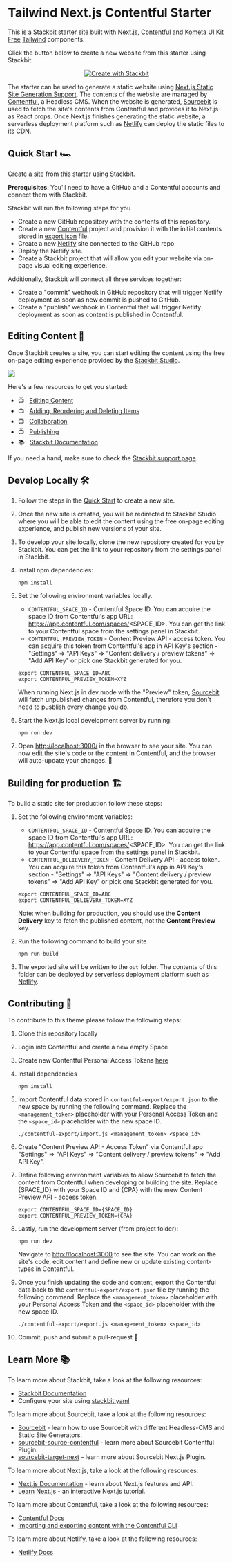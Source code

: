 # Tailwind Next.js Contentful Starter

This is a Stackbit starter site built with [Next.js](https://nextjs.org/), [Contentful](https://www.contentful.com/) and [Kometa UI Kit
Free](https://kitwind.io/products/kometa) [Tailwind](https://tailwindcss.com/) components.

Click the button below to create a new website from this starter using Stackbit:

<p align="center">
  <a href="https://app.stackbit.com/create?theme=https://github.com/stackbit-themes/tailwind-nextjs-contentful&utm_source=theme-readme&utm_medium=referral&utm_campaign=stackbit_themes"><img alt="Create with Stackbit" src="https://assets.stackbit.com/badge/create-with-stackbit.svg"/></a>
</p>

The starter can be used to generate a static website using [Next.js Static Site Generation Support](https://nextjs.org/blog/next-9-3#next-gen-static-site-generation-ssg-support). The contents of the website are managed by [Contentful](https://www.contentful.com/), a Headless CMS. When the website is generated, [Sourcebit](https://github.com/stackbithq/sourcebit) is used to fetch the site's contents from Contentful and provides it to Next.js as React props. Once Next.js finishes generating the static website, a serverless deployment platform such as [Netlify](https://www.netlify.com) can deploy the static files to its CDN.


## Quick Start 🏎

[Create a site](https://app.stackbit.com/create?theme=https://github.com/stackbit-themes/tailwind-nextjs-contentful&utm_source=theme-readme&utm_medium=referral&utm_campaign=stackbit_themes) from this starter using Stackbit.

**Prerequisites**: You'll need to have a GitHub and a Contentful accounts and connect them with Stackbit. 

Stackbit will run the following steps for you

- Create a new GitHub repository with the contents of this repository.
- Create a new [Contentful](https://www.contentful.com) project and provision it with the initial contents stored in [export.json](contentful-export/export.json) file.
- Create a new [Netlify](https://www.netlify.com) site connected to the GitHub repo
- Deploy the Netlify site.
- Create a Stackbit project that will allow you edit your website via on-page visual editing experience.

Additionally, Stackbit will connect all three services together:

- Create a "commit" webhook in GitHub repository that will trigger Netlify deployment as soon as new commit is pushed to GitHub.
- Create a "publish" webhook in Contentful that will trigger Netlify deployment as soon as content is published in Contentful.


## Editing Content 📝

Once Stackbit creates a site, you can start editing the content using the free
on-page editing experience provided by the [Stackbit Studio](https://stackbit.com?utm_source=project-readme&utm_medium=referral&utm_campaign=user_themes).

[![](https://i3.ytimg.com/vi/zd9lGRLVDm4/hqdefault.jpg)](https://stackbit.link/project-readme-lead-video)

Here's a few resources to get you started:

- 📺 &nbsp; [Editing Content](https://stackbit.link/project-readme-editing-video)
- 📺 &nbsp; [Adding, Reordering and Deleting Items](https://stackbit.link/project-readme-adding-video)
- 📺 &nbsp; [Collaboration](https://stackbit.link/project-readme-collaboration-video)
- 📺 &nbsp; [Publishing](https://stackbit.link/project-readme-publishing-video)
- 📚 &nbsp; [Stackbit Documentation](https://stackbit.link/project-readme-documentation)

If you need a hand, make sure to check the [Stackbit support page](https://stackbit.link/project-readme-support).


## Develop Locally 🛠

1. Follow the steps in the [Quick Start](#quick-start-) to create a new site.

1. Once the new site is created, you will be redirected to Stackbit Studio where you will be able to edit the content using the free on-page editing experience, and publish new versions of your site.

1. To develop your site locally, clone the new repository created for you by Stackbit. You can get the link to your repository from the settings panel in Stackbit.

1. Install npm dependencies:
    
    ```shell
    npm install
    ```

1. Set the following environment variables locally.

    - `CONTENTFUL_SPACE_ID` - Contentful Space ID. You can acquire the space ID from Contentful's app URL: https://app.contentful.com/spaces/<SPACE_ID>. You can get the link to your Contentful space from the settings panel in Stackbit.
    - `CONTENTFUL_PREVIEW_TOKEN` - Content Preview API - access token. You can acquire this token from Contentful's app in API Key's section - "Settings" => "API Keys" => "Content delivery / preview tokens" => "Add API Key" or pick one Stackbit generated for you.
    
    ```shell
    export CONTENTFUL_SPACE_ID=ABC
    export CONTENTFUL_PREVIEW_TOKEN=XYZ
    ```
   
   When running Next.js in dev mode with the "Preview" token, [Sourcebit](https://github.com/stackbit/sourcebit) will fetch unpublished changes from Contentful, therefore you don't need to pusblish every change you do.

1. Start the Next.js local development server by running:

    ```shell
    npm run dev
    ```

1. Open [http://localhost:3000/](http://localhost:3000/) in the browser to see your site. You can now edit the site's code or the content in Contentful, and the browser will auto-update your changes. 🎉


## Building for production 🏗

To build a static site for production follow these steps:

1. Set the following environment variables:

   - `CONTENTFUL_SPACE_ID` - Contentful Space ID. You can acquire the space ID from Contentful's app URL: https://app.contentful.com/spaces/<SPACE_ID>. You can get the link to your Contentful space from the settings panel in Stackbit.
   - `CONTENTFUL_DELIEVERY_TOKEN` - Content Delivery API - access token. You can acquire this token from Contentful's app in API Key's section - "Settings" => "API Keys" => "Content delivery / preview tokens" => "Add API Key" or pick one Stackbit generated for you.

    ```shell
    export CONTENTFUL_SPACE_ID=ABC
    export CONTENTFUL_DELIEVERY_TOKEN=XYZ
    ```

   Note: when building for production, you should use the **Content Delivery** key to fetch the published content, not the **Content Preview** key. 

1. Run the following command to build your site
   
   ```shell
   npm run build
   ```

1. The exported site will be written to the `out` folder. The contents of this folder can be deployed by serverless deployment platform such as [Netlify](https://www.netlify.com).


## Contributing 🙏

To contribute to this theme please follow the following steps:

1. Clone this repository locally

1. Login into Contentful and create a new empty Space

1. Create new Contentful Personal Access Tokens [here](https://app.contentful.com/account/profile/cma_tokens/)

1. Install dependencies

    ```shell
    npm install
    ```

1. Import Contentful data stored in `contentful-export/export.json` to the new space by running the following command. Replace the `<management_token>` placeholder with your Personal Access Token and the `<space_id>` placeholder with the new space ID.

   ```shell
   ./contentful-export/import.js <management_token> <space_id>
   ```

1. Create "Content Preview API - Access Token" via Contentful app "Settings" => "API Keys" => "Content delivery / preview tokens" => "Add API Key".

1. Define following environment variables to allow Sourcebit to fetch the content
   from Contentful when developing or building the site. Replace {SPACE_ID} with your Space ID and {CPA} with the mew Content Preview API - access token.

   ```shell
   export CONTENTFUL_SPACE_ID={SPACE_ID}
   export CONTENTFUL_PREVIEW_TOKEN={CPA}
   ```

1. Lastly, run the development server (from project folder):

   ```shell
   npm run dev
   ```

   Navigate to [http://localhost:3000](http://localhost:3000) to see the site.
   You can work on the site's code, edit content and define new or update existing content-types in Contentful.

1. Once you finish updating the code and content, export the Contentful data back to the `contentful-export/export.json` file by running the following command. Replace the `<management_token>` placeholder with your Personal Access Token and the `<space_id>` placeholder with the new space ID.

   ```shell
   ./contentful-export/export.js <management_token> <space_id>
   ```

1. Commit, push and submit a pull-request 🎉


## Learn More 📚

To learn more about Stackbit, take a look at the following resources:

- [Stackbit Documentation](https://www.stackbit.com/docs/)
- Configure your site using [stackbit.yaml](https://www.stackbit.com/docs/stackbit-yaml/)

To learn more about Sourcebit, take a look at the following resources:

- [Sourcebit](https://github.com/stackbit/sourcebit) - learn how to use Sourcebit with different Headless-CMS and Static Site Generators.
- [sourcebit-source-contentful](https://github.com/stackbit/sourcebit-source-contentful) - learn more about Sourcebit Contentful Plugin.
- [sourcebit-target-next](https://github.com/stackbit/sourcebit-target-next) - learn more about Sourcebit Next.js Plugin.

To learn more about Next.js, take a look at the following resources:

- [Next.js Documentation](https://nextjs.org/docs) - learn about Next.js features and API.
- [Learn Next.js](https://nextjs.org/learn) - an interactive Next.js tutorial.

To learn more about Contentful, take a look at the following resources:

- [Contentful Docs](https://www.contentful.com/developers/docs/)
- [Importing and exporting content with the Contentful CLI](https://www.contentful.com/developers/docs/tutorials/cli/import-and-export/)

To learn more about Netlify, take a look at the following resources:

- [Netlify Docs](https://docs.netlify.com/)
